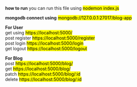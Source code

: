 <strong>how to run</strong> 
you can run this file using  <mark> nodemon index.js</mark>

<strong>mongodb connect using</strong> 
<mark>mongodb://127.0.0.1:27017/blog-app</mark>

<strong>For User</strong><br>
get using <mark> https://localhost:5000/ </mark><br>
post register <mark> https://localhost:5000/register </mark><br>
post login <mark> https://localhost:5000/login </mark><br>
get logout <mark> https://localhost:5000/logout </mark><br>

<strong>For Blog</strong><br>
post <mark> https://localhost:5000/blog/ </mark><br>
get <mark> https://localhost:5000/blog/ </mark><br>
patch <mark> https://localhost:5000/blog/:id </mark><br>
delete <mark> https://localhost:5000/blog/:id </mark><br>

